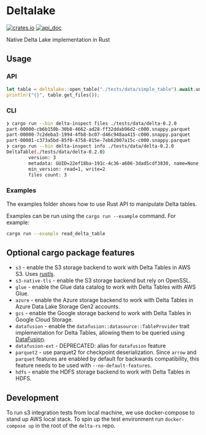 # Deltalake

[![crates.io](https://img.shields.io/crates/v/deltalake.svg?style=flat-square)](https://crates.io/crates/deltalake)
[![api_doc](https://img.shields.io/badge/doc-api-blue)](https://docs.rs/deltalake)

Native Delta Lake implementation in Rust

## Usage

### API

```rust
let table = deltalake::open_table("./tests/data/simple_table").await.unwrap();
println!("{}", table.get_files());
```

### CLI

```bash
❯ cargo run --bin delta-inspect files ./tests/data/delta-0.2.0
part-00000-cb6b150b-30b8-4662-ad28-ff32ddab96d2-c000.snappy.parquet
part-00000-7c2deba3-1994-4fb8-bc07-d46c948aa415-c000.snappy.parquet
part-00001-c373a5bd-85f0-4758-815e-7eb62007a15c-c000.snappy.parquet
❯ cargo run --bin delta-inspect info ./tests/data/delta-0.2.0
DeltaTable(./tests/data/delta-0.2.0)
        version: 3
        metadata: GUID=22ef18ba-191c-4c36-a606-3dad5cdf3830, name=None, description=None, partitionColumns=[], createdTime=1564524294376, configuration={}
        min_version: read=1, write=2
        files count: 3
```

### Examples

The examples folder shows how to use Rust API to manipulate Delta tables.

Examples can be run using the `cargo run --example` command. For example:

```bash
cargo run --example read_delta_table
```

## Optional cargo package features

- `s3` - enable the S3 storage backend to work with Delta Tables in AWS S3. Uses [rustls](https://github.com/ctz/rustls).
- `s3-native-tls` - enable the S3 storage backend but rely on OpenSSL.
- `glue` - enable the Glue data catalog to work with Delta Tables with AWS Glue.
- `azure` - enable the Azure storage backend to work with Delta Tables in Azure Data Lake Storage Gen2 accounts.
- `gcs` - enable the Google storage backend to work with Delta Tables in Google Cloud Storage.
- `datafusion` - enable the `datafusion::datasource::TableProvider` trait implementation for Delta Tables, allowing them to be queried using [DataFusion](https://github.com/apache/arrow-datafusion).
- `datafusion-ext` - DEPRECATED: alias for `datafusion` feature
- `parquet2` - use parquet2 for checkpoint deserialization. Since `arrow` and `parquet` features are enabled by default for backwards compatibility, this feature needs to be used with `--no-default-features`.
- `hdfs` - enable the HDFS storage backend to work with Delta Tables in HDFS.

## Development

To run s3 integration tests from local machine, we use docker-compose to stand
up AWS local stack. To spin up the test environment run `docker-compose up` in
the root of the `delta-rs` repo.
